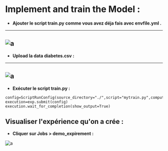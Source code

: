 # Implement and train the Model :


- **Ajouter le script train.py comme vous avez déja fais avec envfile.yml .**

---
![a](https://user-images.githubusercontent.com/78825764/204792103-557b0811-5fa2-4025-a2da-7218dd4d8787.PNG)
---

- **Upload la data diabetes.csv :**
---
![a](https://user-images.githubusercontent.com/78825764/204796840-7acae84c-7c81-4687-a9d9-a53875a7bbb2.PNG)
---
- **Exécuter le script train.py :**

```
config=ScriptRunConfig(source_directory="./",script="mytrain.py",compute_target='ComputeAML',environment=env)
execution=exp.submit(config)
execution.wait_for_completion(show_output=True)
```

## **Visualiser l'expérience qu'on a crée :**

- **Cliquer sur Jobs > demo_expirement :**


![a](https://user-images.githubusercontent.com/78825764/204795989-097543fe-a083-4bab-92b3-2c7b8c7ccda0.PNG)
